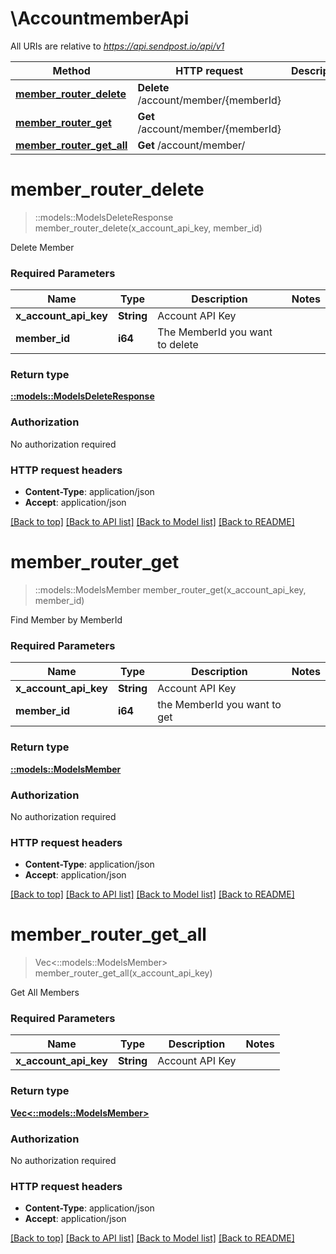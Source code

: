 # \AccountmemberApi

All URIs are relative to *https://api.sendpost.io/api/v1*

Method | HTTP request | Description
------------- | ------------- | -------------
[**member_router_delete**](AccountmemberApi.md#member_router_delete) | **Delete** /account/member/{memberId} | 
[**member_router_get**](AccountmemberApi.md#member_router_get) | **Get** /account/member/{memberId} | 
[**member_router_get_all**](AccountmemberApi.md#member_router_get_all) | **Get** /account/member/ | 


# **member_router_delete**
> ::models::ModelsDeleteResponse member_router_delete(x_account_api_key, member_id)


Delete Member

### Required Parameters

Name | Type | Description  | Notes
------------- | ------------- | ------------- | -------------
  **x_account_api_key** | **String**| Account API Key | 
  **member_id** | **i64**| The MemberId you want to delete | 

### Return type

[**::models::ModelsDeleteResponse**](models.DeleteResponse.md)

### Authorization

No authorization required

### HTTP request headers

 - **Content-Type**: application/json
 - **Accept**: application/json

[[Back to top]](#) [[Back to API list]](../README.md#documentation-for-api-endpoints) [[Back to Model list]](../README.md#documentation-for-models) [[Back to README]](../README.md)

# **member_router_get**
> ::models::ModelsMember member_router_get(x_account_api_key, member_id)


Find Member by MemberId

### Required Parameters

Name | Type | Description  | Notes
------------- | ------------- | ------------- | -------------
  **x_account_api_key** | **String**| Account API Key | 
  **member_id** | **i64**| the MemberId you want to get | 

### Return type

[**::models::ModelsMember**](models.Member.md)

### Authorization

No authorization required

### HTTP request headers

 - **Content-Type**: application/json
 - **Accept**: application/json

[[Back to top]](#) [[Back to API list]](../README.md#documentation-for-api-endpoints) [[Back to Model list]](../README.md#documentation-for-models) [[Back to README]](../README.md)

# **member_router_get_all**
> Vec<::models::ModelsMember> member_router_get_all(x_account_api_key)


Get All Members

### Required Parameters

Name | Type | Description  | Notes
------------- | ------------- | ------------- | -------------
  **x_account_api_key** | **String**| Account API Key | 

### Return type

[**Vec<::models::ModelsMember>**](models.Member.md)

### Authorization

No authorization required

### HTTP request headers

 - **Content-Type**: application/json
 - **Accept**: application/json

[[Back to top]](#) [[Back to API list]](../README.md#documentation-for-api-endpoints) [[Back to Model list]](../README.md#documentation-for-models) [[Back to README]](../README.md)

